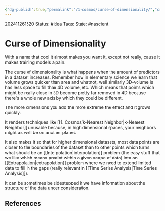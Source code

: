 ```yaml
---
{"dg-publish":true,"permalink":"/1-cosmos/curse-of-dimensionality/","created":"2025-01-22T11:17:13.961-05:00","updated":"2024-11-26T15:41:53.794-05:00"}
---
```


202411261520
Status: #idea
Tags: 
State: #nascient
# Curse of Dimensionality

With a name that cool it almost makes you want it, except not really, cause it makes training models a pain.

The curse of dimensionality is what happens when the amount of predictors in a dataset increases. Remember how in elementary science we learn that volume grows quicker than area and whatnot, well similarly 3D-volume is has less space to fill than 4D volume, etc. Which means that points which might be really close in 3D become pretty far removed in 4D because there's a whole new axis by which they could be different.

The more dimensions you add the more extreme the effect and it grows quickly. 

It renders techniques like [[1. Cosmos/k-Nearest Neighbor\|k-Nearest Neighbor]] unusable because, in high dimensional spaces, your neighbors might as well be on another planet.

It also makes it so that for higher dimensional datasets, most data points are closer to the boundaries of the dataset than to other points which turns what should be an [[Interpolation\|interpolation]] problem (the easy stuff that we like which means predict within a given scope of data) into an [[Extrapolation\|extrapolation]] problem where we need to extend limited data to fill in the gaps (really relevant in [[Time Series Analysis\|Time Series Analysis]]).

It can be sometimes be sidestepped if we have information about the structure of the data under consideration.
## References
